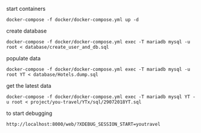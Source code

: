 start containers
```
docker-compose -f docker/docker-compose.yml up -d
```



create database
```
docker-compose -f docker/docker-compose.yml exec -T mariadb mysql -u root < database/create_user_and_db.sql
```

populate data 
```
docker-compose -f docker/docker-compose.yml exec -T mariadb mysql -u root YT < database/Hotels.dump.sql
```

get the latest data
```
docker-compose -f docker/docker-compose.yml exec -T mariadb mysql YT -u root < project/you-travel/YTx/sql/29072018YT.sql
```
to start debugging 

```
http://localhost:8000/web/?XDEBUG_SESSION_START=youtravel
```
